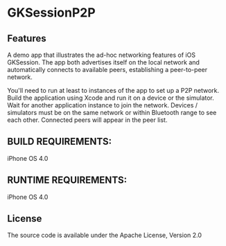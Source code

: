 # GKSessionP2P

## Features
A demo app that illustrates the ad-hoc networking features of iOS GKSession. The app both advertises itself 
on the local network and automatically connects to available peers, establishing a peer-to-peer network.

You'll need to run at least to instances of the app to set up a P2P network. Build the application using 
Xcode and run it on a device or the simulator. Wait for another application instance to join the network. 
Devices / simulators must be on the same network or within Bluetooth range to see each other. Connected 
peers will appear in the peer list.


## BUILD REQUIREMENTS:
iPhone OS 4.0

## RUNTIME REQUIREMENTS:
iPhone OS 4.0

## License
The source code is available under the Apache License, Version 2.0

